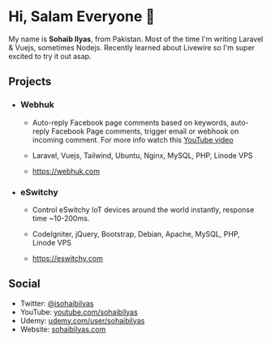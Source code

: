 # Hi, Salam Everyone :wave:
My name is **Sohaib Ilyas**, from Pakistan. Most of the time I'm writing Laravel & Vuejs, sometimes Nodejs. Recently learned about Livewire so I'm super excited to try it out asap.

## Projects

- ### Webhuk
  - Auto-reply Facebook page comments based on keywords, auto-reply Facebook Page comments, trigger email or webhook on incoming comment. For more info watch this [YouTube video](https://www.youtube.com/watch?v=Ld-sGXdLFtM)

  - Laravel, Vuejs, Tailwind, Ubuntu, Nginx, MySQL, PHP, Linode VPS

  - https://webhuk.com

- ### eSwitchy
  - Control eSwitchy IoT devices around the world instantly, response time ~10-200ms.

  - CodeIgniter, jQuery, Bootstrap, Debian, Apache, MySQL, PHP, Linode VPS

  - https://eswitchy.com

## Social
- Twitter: [@isohaibilyas](https://twitter.com/isohaibilyas)
- YouTube: [youtube.com/sohaibilyas](https://youtube.com/sohaibilyas)
- Udemy: [udemy.com/user/sohaibilyas](https://www.udemy.com/user/sohaibilyas/)
- Website: [sohaibilyas.com](https://sohaibilyas.com)
